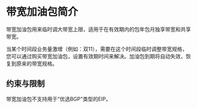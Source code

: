 # 带宽加油包简介<a name="bandwidthpk_0002"></a>

带宽加油包用来临时调大带宽上限，适用于在有效期内的包年包月独享带宽和共享带宽。

当某个时间段业务量激增（例如：双11），需要在这个时间段临时调整带宽规格，您可以通过购买带宽加油包，设置有效期时间来解决。加油包到期将自动失效，恢复到原来的带宽规格。

## 约束与限制<a name="section11882112016351"></a>

带宽加油包不支持用于“优选BGP”类型的EIP。

